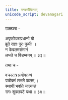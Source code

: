 ```yaml
---
title: मन्त्रणौचित्यम्
unicode_script: devanagari
---
```


उक्तञ्च -

अपृष्टोऽत्राप्रधानो यो  
ब्रूते राज्ञः पुरः कुधीः ।  
न केवलमसंमानं  
लभते च विडम्बनम् ॥ ३३॥

तथा च -

वचस्तत्र प्रयोक्तव्यं  
यत्रोक्तं लभते फलम् ।  
स्थायी भवति चात्यन्तं  
रागः शुक्लपटे यथा ॥ ३४॥